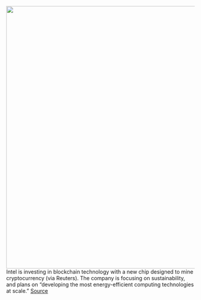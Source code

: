 <img src='https://cdn.vox-cdn.com/thumbor/a3ossvv5A-o1C1L7gctsmq928Rw=/0x0:1920x1080/1200x800/filters:focal(807x387:1113x693)/cdn.vox-cdn.com/uploads/chorus_image/image/70504584/intel_blockchain_accelerator.0.jpeg' width='700px' /><br/>
Intel is investing in blockchain technology with a new chip designed to mine cryptocurrency (via Reuters). The company is focusing on sustainability, and plans on “developing the most energy-efficient computing technologies at scale.”
<a href='https://www.theverge.com/2022/2/13/22931836/intel-new-crypto-chip-sustainability-environment'> Source <a/>